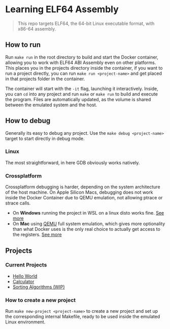# Learning ELF64 Assembly

> This repo targets ELF64, the 64-bit Linux executable format, with x86-64 assembly.

## How to run

Run `make run` in the root directory to build and start the Docker container, allowing you to work with ELF64 ABI Assembly even on other platforms.
This places you in the projects directory inside the container, if you want to run a project directly, you can run `make run <project-name>` and get placed in that projects folder in the container.

The container will start with the `-it` flag, launching it interactively.
Inside, you can `cd` into any project and run `make` or `make run` to build and execute the program.
Files are automatically updated, as the volume is shared between the emulated system and the host.

## How to debug

Generally its easy to debug any project. Use the `make debug <project-name>` target to start directly in debug mode.

### Linux

The most straightforward, in here GDB obviously works natively.

### Crossplatform

Crossplatform debugging is harder, depending on the system architecture of the host machine. On Apple Silicon Macs, debugging does not work inside the Docker Container due to QEMU emulation, not allowing ptrace or strace calls.

- On **Windows** running the project in WSL on a linux disto works fine. [See more](./docs/gdb-windows.md)
- On **Mac** using [QEMU](https://www.qemu.org/) full system emulation, which gives more optionality than what Docker uses is the only real choice to actually get access to the registers. [See more](./docs/gdb-mac.md)

## Projects

### Current Projects

- [Hello World](./projects/hello/)
- [Calculator](./projects/calculator/)
- [Sorting Algorithms (WIP)](./projects/sorting-algorithms/)

### How to create a new project

Run `make new-project <project-name>` to create a new project and set up the corresponding internal Makefile, ready to be used inside the emulated Linux environment.
